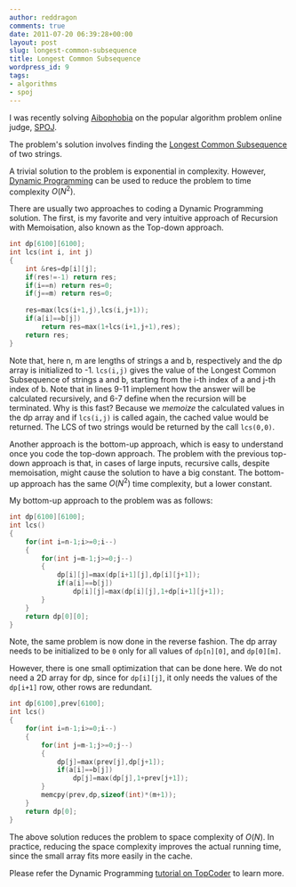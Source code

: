 ```yaml
---
author: reddragon
comments: true
date: 2011-07-20 06:39:28+00:00
layout: post
slug: longest-common-subsequence
title: Longest Common Subsequence
wordpress_id: 9
tags:
- algorithms
- spoj
---
```


I was recently solving [Aibophobia](http://www.spoj.pl/problems/AIBOHP/) on the popular algorithm problem online judge, [SPOJ](http://www.spoj.pl).

The problem's solution involves finding the [Longest Common Subsequence](http://en.wikipedia.org/wiki/Longest_common_subsequence_problem) of two strings.

A trivial solution to the problem is exponential in complexity. However, [Dynamic Programming](http://en.wikipedia.org/wiki/Dynamic_programming) can be used to reduce the problem to time complexity $O(N^2)$.

There are usually two approaches to coding a Dynamic Programming solution. The first, is my favorite and very intuitive approach of Recursion with Memoisation, also known as the Top-down approach. 

```cpp
int dp[6100][6100];
int lcs(int i, int j)
{
	int &res=dp[i][j];
	if(res!=-1) return res;
	if(i==n) return res=0;
	if(j==m) return res=0;
	
	res=max(lcs(i+1,j),lcs(i,j+1));
	if(a[i]==b[j])
		return res=max(1+lcs(i+1,j+1),res);
	return res;
}
```
Note that, here n, m are lengths of strings a and b, respectively and the dp array is initialized to -1. `lcs(i,j)` gives the value of the Longest Common Subsequence of strings a and b, starting from the i-th index of a and j-th index of b. Note that in lines 9-11 implement how the answer will be calculated recursively, and 6-7 define when the recursion will be terminated. Why is this fast? Because we _memoize_ the calculated values in the dp array and if `lcs(i,j)` is called again, the cached value would be returned. The LCS of two strings would be returned by the call `lcs(0,0)`.

Another approach is the bottom-up approach, which is easy to understand once you code the top-down approach. The problem with the previous top-down approach is that, in cases of large inputs, recursive calls, despite memoisation, might cause the solution to have a big constant. The bottom-up approach has the same $O(N^2)$ time complexity, but a lower constant.

My bottom-up approach to the problem was as follows:
```cpp
int dp[6100][6100];
int lcs()
{
	for(int i=n-1;i>=0;i--)
	{
		for(int j=m-1;j>=0;j--)
		{
			dp[i][j]=max(dp[i+1][j],dp[i][j+1]);
			if(a[i]==b[j])
				dp[i][j]=max(dp[i][j],1+dp[i+1][j+1]);
		}
	}
	return dp[0][0];
}
```
Note, the same problem is now done in the reverse fashion. The dp array needs to be initialized to be `0` only for all values of `dp[n][0]`, and `dp[0][m]`. 

However, there is one small optimization that can be done here. We do not need a 2D array for dp, since for `dp[i][j]`, it only needs the values of the `dp[i+1]` row, other rows are redundant. 

```cpp
int dp[6100],prev[6100];
int lcs()
{
	for(int i=n-1;i>=0;i--)
	{
		for(int j=m-1;j>=0;j--)
		{
			dp[j]=max(prev[j],dp[j+1]);
			if(a[i]==b[j])
				dp[j]=max(dp[j],1+prev[j+1]);
		}
		memcpy(prev,dp,sizeof(int)*(m+1));
	}
	return dp[0];
}
```
The above solution reduces the problem to space complexity of $O(N)$. In practice, reducing the space complexity improves the actual running time, since the small array fits more easily in the cache. 

Please refer the Dynamic Programming [tutorial on TopCoder](http://www.topcoder.com/tc?module=Static&d1=tutorials&d2=dynProg) to learn more.

